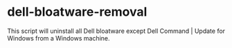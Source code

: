 # dell-bloatware-removal
This script will uninstall all Dell bloatware except Dell Command | Update for Windows from a Windows machine.
